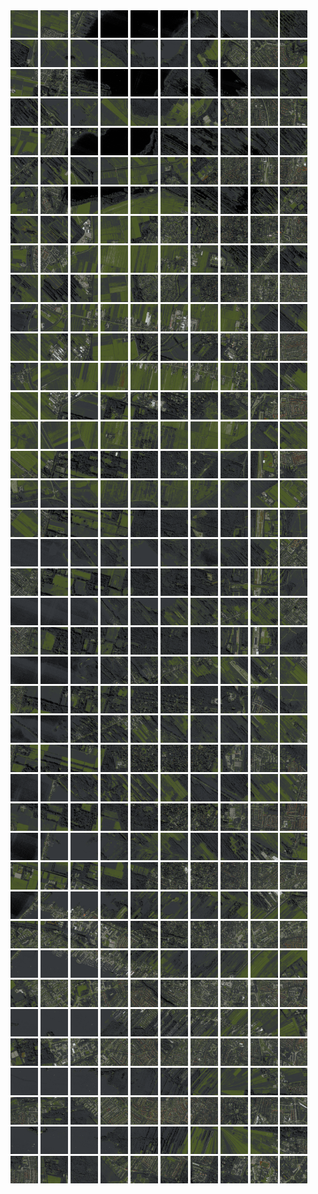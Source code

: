 <html>
<div>
<img src="https://github.com/HakkaTjakka/NL_TILE_MAP/blob/main/18/620/-1050/r.6200.-10500.png" height="44" width="44">
<img src="https://github.com/HakkaTjakka/NL_TILE_MAP/blob/main/18/620/-1050/r.6201.-10500.png" height="44" width="44">
<img src="https://github.com/HakkaTjakka/NL_TILE_MAP/blob/main/18/620/-1050/r.6202.-10500.png" height="44" width="44">
<img src="https://github.com/HakkaTjakka/NL_TILE_MAP/blob/main/18/620/-1050/r.6203.-10500.png" height="44" width="44">
<img src="https://github.com/HakkaTjakka/NL_TILE_MAP/blob/main/18/620/-1050/r.6204.-10500.png" height="44" width="44">
<img src="https://github.com/HakkaTjakka/NL_TILE_MAP/blob/main/18/620/-1050/r.6205.-10500.png" height="44" width="44">
<img src="https://github.com/HakkaTjakka/NL_TILE_MAP/blob/main/18/620/-1050/r.6206.-10500.png" height="44" width="44">
<img src="https://github.com/HakkaTjakka/NL_TILE_MAP/blob/main/18/620/-1050/r.6207.-10500.png" height="44" width="44">
<img src="https://github.com/HakkaTjakka/NL_TILE_MAP/blob/main/18/620/-1050/r.6208.-10500.png" height="44" width="44">
<img src="https://github.com/HakkaTjakka/NL_TILE_MAP/blob/main/18/620/-1050/r.6209.-10500.png" height="44" width="44">
<img src="https://github.com/HakkaTjakka/NL_TILE_MAP/blob/main/18/621/-1050/r.6210.-10500.png" height="44" width="44">
<img src="https://github.com/HakkaTjakka/NL_TILE_MAP/blob/main/18/621/-1050/r.6211.-10500.png" height="44" width="44">
<img src="https://github.com/HakkaTjakka/NL_TILE_MAP/blob/main/18/621/-1050/r.6212.-10500.png" height="44" width="44">
<img src="https://github.com/HakkaTjakka/NL_TILE_MAP/blob/main/18/621/-1050/r.6213.-10500.png" height="44" width="44">
<img src="https://github.com/HakkaTjakka/NL_TILE_MAP/blob/main/18/621/-1050/r.6214.-10500.png" height="44" width="44">
<img src="https://github.com/HakkaTjakka/NL_TILE_MAP/blob/main/18/621/-1050/r.6215.-10500.png" height="44" width="44">
<img src="https://github.com/HakkaTjakka/NL_TILE_MAP/blob/main/18/621/-1050/r.6216.-10500.png" height="44" width="44">
<img src="https://github.com/HakkaTjakka/NL_TILE_MAP/blob/main/18/621/-1050/r.6217.-10500.png" height="44" width="44">
<img src="https://github.com/HakkaTjakka/NL_TILE_MAP/blob/main/18/621/-1050/r.6218.-10500.png" height="44" width="44">
<img src="https://github.com/HakkaTjakka/NL_TILE_MAP/blob/main/18/621/-1050/r.6219.-10500.png" height="44" width="44">
<br>
<img src="https://github.com/HakkaTjakka/NL_TILE_MAP/blob/main/18/620/-1050/r.6200.-10499.png" height="44" width="44">
<img src="https://github.com/HakkaTjakka/NL_TILE_MAP/blob/main/18/620/-1050/r.6201.-10499.png" height="44" width="44">
<img src="https://github.com/HakkaTjakka/NL_TILE_MAP/blob/main/18/620/-1050/r.6202.-10499.png" height="44" width="44">
<img src="https://github.com/HakkaTjakka/NL_TILE_MAP/blob/main/18/620/-1050/r.6203.-10499.png" height="44" width="44">
<img src="https://github.com/HakkaTjakka/NL_TILE_MAP/blob/main/18/620/-1050/r.6204.-10499.png" height="44" width="44">
<img src="https://github.com/HakkaTjakka/NL_TILE_MAP/blob/main/18/620/-1050/r.6205.-10499.png" height="44" width="44">
<img src="https://github.com/HakkaTjakka/NL_TILE_MAP/blob/main/18/620/-1050/r.6206.-10499.png" height="44" width="44">
<img src="https://github.com/HakkaTjakka/NL_TILE_MAP/blob/main/18/620/-1050/r.6207.-10499.png" height="44" width="44">
<img src="https://github.com/HakkaTjakka/NL_TILE_MAP/blob/main/18/620/-1050/r.6208.-10499.png" height="44" width="44">
<img src="https://github.com/HakkaTjakka/NL_TILE_MAP/blob/main/18/620/-1050/r.6209.-10499.png" height="44" width="44">
<img src="https://github.com/HakkaTjakka/NL_TILE_MAP/blob/main/18/621/-1050/r.6210.-10499.png" height="44" width="44">
<img src="https://github.com/HakkaTjakka/NL_TILE_MAP/blob/main/18/621/-1050/r.6211.-10499.png" height="44" width="44">
<img src="https://github.com/HakkaTjakka/NL_TILE_MAP/blob/main/18/621/-1050/r.6212.-10499.png" height="44" width="44">
<img src="https://github.com/HakkaTjakka/NL_TILE_MAP/blob/main/18/621/-1050/r.6213.-10499.png" height="44" width="44">
<img src="https://github.com/HakkaTjakka/NL_TILE_MAP/blob/main/18/621/-1050/r.6214.-10499.png" height="44" width="44">
<img src="https://github.com/HakkaTjakka/NL_TILE_MAP/blob/main/18/621/-1050/r.6215.-10499.png" height="44" width="44">
<img src="https://github.com/HakkaTjakka/NL_TILE_MAP/blob/main/18/621/-1050/r.6216.-10499.png" height="44" width="44">
<img src="https://github.com/HakkaTjakka/NL_TILE_MAP/blob/main/18/621/-1050/r.6217.-10499.png" height="44" width="44">
<img src="https://github.com/HakkaTjakka/NL_TILE_MAP/blob/main/18/621/-1050/r.6218.-10499.png" height="44" width="44">
<img src="https://github.com/HakkaTjakka/NL_TILE_MAP/blob/main/18/621/-1050/r.6219.-10499.png" height="44" width="44">
<br>
<img src="https://github.com/HakkaTjakka/NL_TILE_MAP/blob/main/18/620/-1050/r.6200.-10498.png" height="44" width="44">
<img src="https://github.com/HakkaTjakka/NL_TILE_MAP/blob/main/18/620/-1050/r.6201.-10498.png" height="44" width="44">
<img src="https://github.com/HakkaTjakka/NL_TILE_MAP/blob/main/18/620/-1050/r.6202.-10498.png" height="44" width="44">
<img src="https://github.com/HakkaTjakka/NL_TILE_MAP/blob/main/18/620/-1050/r.6203.-10498.png" height="44" width="44">
<img src="https://github.com/HakkaTjakka/NL_TILE_MAP/blob/main/18/620/-1050/r.6204.-10498.png" height="44" width="44">
<img src="https://github.com/HakkaTjakka/NL_TILE_MAP/blob/main/18/620/-1050/r.6205.-10498.png" height="44" width="44">
<img src="https://github.com/HakkaTjakka/NL_TILE_MAP/blob/main/18/620/-1050/r.6206.-10498.png" height="44" width="44">
<img src="https://github.com/HakkaTjakka/NL_TILE_MAP/blob/main/18/620/-1050/r.6207.-10498.png" height="44" width="44">
<img src="https://github.com/HakkaTjakka/NL_TILE_MAP/blob/main/18/620/-1050/r.6208.-10498.png" height="44" width="44">
<img src="https://github.com/HakkaTjakka/NL_TILE_MAP/blob/main/18/620/-1050/r.6209.-10498.png" height="44" width="44">
<img src="https://github.com/HakkaTjakka/NL_TILE_MAP/blob/main/18/621/-1050/r.6210.-10498.png" height="44" width="44">
<img src="https://github.com/HakkaTjakka/NL_TILE_MAP/blob/main/18/621/-1050/r.6211.-10498.png" height="44" width="44">
<img src="https://github.com/HakkaTjakka/NL_TILE_MAP/blob/main/18/621/-1050/r.6212.-10498.png" height="44" width="44">
<img src="https://github.com/HakkaTjakka/NL_TILE_MAP/blob/main/18/621/-1050/r.6213.-10498.png" height="44" width="44">
<img src="https://github.com/HakkaTjakka/NL_TILE_MAP/blob/main/18/621/-1050/r.6214.-10498.png" height="44" width="44">
<img src="https://github.com/HakkaTjakka/NL_TILE_MAP/blob/main/18/621/-1050/r.6215.-10498.png" height="44" width="44">
<img src="https://github.com/HakkaTjakka/NL_TILE_MAP/blob/main/18/621/-1050/r.6216.-10498.png" height="44" width="44">
<img src="https://github.com/HakkaTjakka/NL_TILE_MAP/blob/main/18/621/-1050/r.6217.-10498.png" height="44" width="44">
<img src="https://github.com/HakkaTjakka/NL_TILE_MAP/blob/main/18/621/-1050/r.6218.-10498.png" height="44" width="44">
<img src="https://github.com/HakkaTjakka/NL_TILE_MAP/blob/main/18/621/-1050/r.6219.-10498.png" height="44" width="44">
<br>
<img src="https://github.com/HakkaTjakka/NL_TILE_MAP/blob/main/18/620/-1050/r.6200.-10497.png" height="44" width="44">
<img src="https://github.com/HakkaTjakka/NL_TILE_MAP/blob/main/18/620/-1050/r.6201.-10497.png" height="44" width="44">
<img src="https://github.com/HakkaTjakka/NL_TILE_MAP/blob/main/18/620/-1050/r.6202.-10497.png" height="44" width="44">
<img src="https://github.com/HakkaTjakka/NL_TILE_MAP/blob/main/18/620/-1050/r.6203.-10497.png" height="44" width="44">
<img src="https://github.com/HakkaTjakka/NL_TILE_MAP/blob/main/18/620/-1050/r.6204.-10497.png" height="44" width="44">
<img src="https://github.com/HakkaTjakka/NL_TILE_MAP/blob/main/18/620/-1050/r.6205.-10497.png" height="44" width="44">
<img src="https://github.com/HakkaTjakka/NL_TILE_MAP/blob/main/18/620/-1050/r.6206.-10497.png" height="44" width="44">
<img src="https://github.com/HakkaTjakka/NL_TILE_MAP/blob/main/18/620/-1050/r.6207.-10497.png" height="44" width="44">
<img src="https://github.com/HakkaTjakka/NL_TILE_MAP/blob/main/18/620/-1050/r.6208.-10497.png" height="44" width="44">
<img src="https://github.com/HakkaTjakka/NL_TILE_MAP/blob/main/18/620/-1050/r.6209.-10497.png" height="44" width="44">
<img src="https://github.com/HakkaTjakka/NL_TILE_MAP/blob/main/18/621/-1050/r.6210.-10497.png" height="44" width="44">
<img src="https://github.com/HakkaTjakka/NL_TILE_MAP/blob/main/18/621/-1050/r.6211.-10497.png" height="44" width="44">
<img src="https://github.com/HakkaTjakka/NL_TILE_MAP/blob/main/18/621/-1050/r.6212.-10497.png" height="44" width="44">
<img src="https://github.com/HakkaTjakka/NL_TILE_MAP/blob/main/18/621/-1050/r.6213.-10497.png" height="44" width="44">
<img src="https://github.com/HakkaTjakka/NL_TILE_MAP/blob/main/18/621/-1050/r.6214.-10497.png" height="44" width="44">
<img src="https://github.com/HakkaTjakka/NL_TILE_MAP/blob/main/18/621/-1050/r.6215.-10497.png" height="44" width="44">
<img src="https://github.com/HakkaTjakka/NL_TILE_MAP/blob/main/18/621/-1050/r.6216.-10497.png" height="44" width="44">
<img src="https://github.com/HakkaTjakka/NL_TILE_MAP/blob/main/18/621/-1050/r.6217.-10497.png" height="44" width="44">
<img src="https://github.com/HakkaTjakka/NL_TILE_MAP/blob/main/18/621/-1050/r.6218.-10497.png" height="44" width="44">
<img src="https://github.com/HakkaTjakka/NL_TILE_MAP/blob/main/18/621/-1050/r.6219.-10497.png" height="44" width="44">
<br>
<img src="https://github.com/HakkaTjakka/NL_TILE_MAP/blob/main/18/620/-1050/r.6200.-10496.png" height="44" width="44">
<img src="https://github.com/HakkaTjakka/NL_TILE_MAP/blob/main/18/620/-1050/r.6201.-10496.png" height="44" width="44">
<img src="https://github.com/HakkaTjakka/NL_TILE_MAP/blob/main/18/620/-1050/r.6202.-10496.png" height="44" width="44">
<img src="https://github.com/HakkaTjakka/NL_TILE_MAP/blob/main/18/620/-1050/r.6203.-10496.png" height="44" width="44">
<img src="https://github.com/HakkaTjakka/NL_TILE_MAP/blob/main/18/620/-1050/r.6204.-10496.png" height="44" width="44">
<img src="https://github.com/HakkaTjakka/NL_TILE_MAP/blob/main/18/620/-1050/r.6205.-10496.png" height="44" width="44">
<img src="https://github.com/HakkaTjakka/NL_TILE_MAP/blob/main/18/620/-1050/r.6206.-10496.png" height="44" width="44">
<img src="https://github.com/HakkaTjakka/NL_TILE_MAP/blob/main/18/620/-1050/r.6207.-10496.png" height="44" width="44">
<img src="https://github.com/HakkaTjakka/NL_TILE_MAP/blob/main/18/620/-1050/r.6208.-10496.png" height="44" width="44">
<img src="https://github.com/HakkaTjakka/NL_TILE_MAP/blob/main/18/620/-1050/r.6209.-10496.png" height="44" width="44">
<img src="https://github.com/HakkaTjakka/NL_TILE_MAP/blob/main/18/621/-1050/r.6210.-10496.png" height="44" width="44">
<img src="https://github.com/HakkaTjakka/NL_TILE_MAP/blob/main/18/621/-1050/r.6211.-10496.png" height="44" width="44">
<img src="https://github.com/HakkaTjakka/NL_TILE_MAP/blob/main/18/621/-1050/r.6212.-10496.png" height="44" width="44">
<img src="https://github.com/HakkaTjakka/NL_TILE_MAP/blob/main/18/621/-1050/r.6213.-10496.png" height="44" width="44">
<img src="https://github.com/HakkaTjakka/NL_TILE_MAP/blob/main/18/621/-1050/r.6214.-10496.png" height="44" width="44">
<img src="https://github.com/HakkaTjakka/NL_TILE_MAP/blob/main/18/621/-1050/r.6215.-10496.png" height="44" width="44">
<img src="https://github.com/HakkaTjakka/NL_TILE_MAP/blob/main/18/621/-1050/r.6216.-10496.png" height="44" width="44">
<img src="https://github.com/HakkaTjakka/NL_TILE_MAP/blob/main/18/621/-1050/r.6217.-10496.png" height="44" width="44">
<img src="https://github.com/HakkaTjakka/NL_TILE_MAP/blob/main/18/621/-1050/r.6218.-10496.png" height="44" width="44">
<img src="https://github.com/HakkaTjakka/NL_TILE_MAP/blob/main/18/621/-1050/r.6219.-10496.png" height="44" width="44">
<br>
<img src="https://github.com/HakkaTjakka/NL_TILE_MAP/blob/main/18/620/-1050/r.6200.-10495.png" height="44" width="44">
<img src="https://github.com/HakkaTjakka/NL_TILE_MAP/blob/main/18/620/-1050/r.6201.-10495.png" height="44" width="44">
<img src="https://github.com/HakkaTjakka/NL_TILE_MAP/blob/main/18/620/-1050/r.6202.-10495.png" height="44" width="44">
<img src="https://github.com/HakkaTjakka/NL_TILE_MAP/blob/main/18/620/-1050/r.6203.-10495.png" height="44" width="44">
<img src="https://github.com/HakkaTjakka/NL_TILE_MAP/blob/main/18/620/-1050/r.6204.-10495.png" height="44" width="44">
<img src="https://github.com/HakkaTjakka/NL_TILE_MAP/blob/main/18/620/-1050/r.6205.-10495.png" height="44" width="44">
<img src="https://github.com/HakkaTjakka/NL_TILE_MAP/blob/main/18/620/-1050/r.6206.-10495.png" height="44" width="44">
<img src="https://github.com/HakkaTjakka/NL_TILE_MAP/blob/main/18/620/-1050/r.6207.-10495.png" height="44" width="44">
<img src="https://github.com/HakkaTjakka/NL_TILE_MAP/blob/main/18/620/-1050/r.6208.-10495.png" height="44" width="44">
<img src="https://github.com/HakkaTjakka/NL_TILE_MAP/blob/main/18/620/-1050/r.6209.-10495.png" height="44" width="44">
<img src="https://github.com/HakkaTjakka/NL_TILE_MAP/blob/main/18/621/-1050/r.6210.-10495.png" height="44" width="44">
<img src="https://github.com/HakkaTjakka/NL_TILE_MAP/blob/main/18/621/-1050/r.6211.-10495.png" height="44" width="44">
<img src="https://github.com/HakkaTjakka/NL_TILE_MAP/blob/main/18/621/-1050/r.6212.-10495.png" height="44" width="44">
<img src="https://github.com/HakkaTjakka/NL_TILE_MAP/blob/main/18/621/-1050/r.6213.-10495.png" height="44" width="44">
<img src="https://github.com/HakkaTjakka/NL_TILE_MAP/blob/main/18/621/-1050/r.6214.-10495.png" height="44" width="44">
<img src="https://github.com/HakkaTjakka/NL_TILE_MAP/blob/main/18/621/-1050/r.6215.-10495.png" height="44" width="44">
<img src="https://github.com/HakkaTjakka/NL_TILE_MAP/blob/main/18/621/-1050/r.6216.-10495.png" height="44" width="44">
<img src="https://github.com/HakkaTjakka/NL_TILE_MAP/blob/main/18/621/-1050/r.6217.-10495.png" height="44" width="44">
<img src="https://github.com/HakkaTjakka/NL_TILE_MAP/blob/main/18/621/-1050/r.6218.-10495.png" height="44" width="44">
<img src="https://github.com/HakkaTjakka/NL_TILE_MAP/blob/main/18/621/-1050/r.6219.-10495.png" height="44" width="44">
<br>
<img src="https://github.com/HakkaTjakka/NL_TILE_MAP/blob/main/18/620/-1050/r.6200.-10494.png" height="44" width="44">
<img src="https://github.com/HakkaTjakka/NL_TILE_MAP/blob/main/18/620/-1050/r.6201.-10494.png" height="44" width="44">
<img src="https://github.com/HakkaTjakka/NL_TILE_MAP/blob/main/18/620/-1050/r.6202.-10494.png" height="44" width="44">
<img src="https://github.com/HakkaTjakka/NL_TILE_MAP/blob/main/18/620/-1050/r.6203.-10494.png" height="44" width="44">
<img src="https://github.com/HakkaTjakka/NL_TILE_MAP/blob/main/18/620/-1050/r.6204.-10494.png" height="44" width="44">
<img src="https://github.com/HakkaTjakka/NL_TILE_MAP/blob/main/18/620/-1050/r.6205.-10494.png" height="44" width="44">
<img src="https://github.com/HakkaTjakka/NL_TILE_MAP/blob/main/18/620/-1050/r.6206.-10494.png" height="44" width="44">
<img src="https://github.com/HakkaTjakka/NL_TILE_MAP/blob/main/18/620/-1050/r.6207.-10494.png" height="44" width="44">
<img src="https://github.com/HakkaTjakka/NL_TILE_MAP/blob/main/18/620/-1050/r.6208.-10494.png" height="44" width="44">
<img src="https://github.com/HakkaTjakka/NL_TILE_MAP/blob/main/18/620/-1050/r.6209.-10494.png" height="44" width="44">
<img src="https://github.com/HakkaTjakka/NL_TILE_MAP/blob/main/18/621/-1050/r.6210.-10494.png" height="44" width="44">
<img src="https://github.com/HakkaTjakka/NL_TILE_MAP/blob/main/18/621/-1050/r.6211.-10494.png" height="44" width="44">
<img src="https://github.com/HakkaTjakka/NL_TILE_MAP/blob/main/18/621/-1050/r.6212.-10494.png" height="44" width="44">
<img src="https://github.com/HakkaTjakka/NL_TILE_MAP/blob/main/18/621/-1050/r.6213.-10494.png" height="44" width="44">
<img src="https://github.com/HakkaTjakka/NL_TILE_MAP/blob/main/18/621/-1050/r.6214.-10494.png" height="44" width="44">
<img src="https://github.com/HakkaTjakka/NL_TILE_MAP/blob/main/18/621/-1050/r.6215.-10494.png" height="44" width="44">
<img src="https://github.com/HakkaTjakka/NL_TILE_MAP/blob/main/18/621/-1050/r.6216.-10494.png" height="44" width="44">
<img src="https://github.com/HakkaTjakka/NL_TILE_MAP/blob/main/18/621/-1050/r.6217.-10494.png" height="44" width="44">
<img src="https://github.com/HakkaTjakka/NL_TILE_MAP/blob/main/18/621/-1050/r.6218.-10494.png" height="44" width="44">
<img src="https://github.com/HakkaTjakka/NL_TILE_MAP/blob/main/18/621/-1050/r.6219.-10494.png" height="44" width="44">
<br>
<img src="https://github.com/HakkaTjakka/NL_TILE_MAP/blob/main/18/620/-1050/r.6200.-10493.png" height="44" width="44">
<img src="https://github.com/HakkaTjakka/NL_TILE_MAP/blob/main/18/620/-1050/r.6201.-10493.png" height="44" width="44">
<img src="https://github.com/HakkaTjakka/NL_TILE_MAP/blob/main/18/620/-1050/r.6202.-10493.png" height="44" width="44">
<img src="https://github.com/HakkaTjakka/NL_TILE_MAP/blob/main/18/620/-1050/r.6203.-10493.png" height="44" width="44">
<img src="https://github.com/HakkaTjakka/NL_TILE_MAP/blob/main/18/620/-1050/r.6204.-10493.png" height="44" width="44">
<img src="https://github.com/HakkaTjakka/NL_TILE_MAP/blob/main/18/620/-1050/r.6205.-10493.png" height="44" width="44">
<img src="https://github.com/HakkaTjakka/NL_TILE_MAP/blob/main/18/620/-1050/r.6206.-10493.png" height="44" width="44">
<img src="https://github.com/HakkaTjakka/NL_TILE_MAP/blob/main/18/620/-1050/r.6207.-10493.png" height="44" width="44">
<img src="https://github.com/HakkaTjakka/NL_TILE_MAP/blob/main/18/620/-1050/r.6208.-10493.png" height="44" width="44">
<img src="https://github.com/HakkaTjakka/NL_TILE_MAP/blob/main/18/620/-1050/r.6209.-10493.png" height="44" width="44">
<img src="https://github.com/HakkaTjakka/NL_TILE_MAP/blob/main/18/621/-1050/r.6210.-10493.png" height="44" width="44">
<img src="https://github.com/HakkaTjakka/NL_TILE_MAP/blob/main/18/621/-1050/r.6211.-10493.png" height="44" width="44">
<img src="https://github.com/HakkaTjakka/NL_TILE_MAP/blob/main/18/621/-1050/r.6212.-10493.png" height="44" width="44">
<img src="https://github.com/HakkaTjakka/NL_TILE_MAP/blob/main/18/621/-1050/r.6213.-10493.png" height="44" width="44">
<img src="https://github.com/HakkaTjakka/NL_TILE_MAP/blob/main/18/621/-1050/r.6214.-10493.png" height="44" width="44">
<img src="https://github.com/HakkaTjakka/NL_TILE_MAP/blob/main/18/621/-1050/r.6215.-10493.png" height="44" width="44">
<img src="https://github.com/HakkaTjakka/NL_TILE_MAP/blob/main/18/621/-1050/r.6216.-10493.png" height="44" width="44">
<img src="https://github.com/HakkaTjakka/NL_TILE_MAP/blob/main/18/621/-1050/r.6217.-10493.png" height="44" width="44">
<img src="https://github.com/HakkaTjakka/NL_TILE_MAP/blob/main/18/621/-1050/r.6218.-10493.png" height="44" width="44">
<img src="https://github.com/HakkaTjakka/NL_TILE_MAP/blob/main/18/621/-1050/r.6219.-10493.png" height="44" width="44">
<br>
<img src="https://github.com/HakkaTjakka/NL_TILE_MAP/blob/main/18/620/-1050/r.6200.-10492.png" height="44" width="44">
<img src="https://github.com/HakkaTjakka/NL_TILE_MAP/blob/main/18/620/-1050/r.6201.-10492.png" height="44" width="44">
<img src="https://github.com/HakkaTjakka/NL_TILE_MAP/blob/main/18/620/-1050/r.6202.-10492.png" height="44" width="44">
<img src="https://github.com/HakkaTjakka/NL_TILE_MAP/blob/main/18/620/-1050/r.6203.-10492.png" height="44" width="44">
<img src="https://github.com/HakkaTjakka/NL_TILE_MAP/blob/main/18/620/-1050/r.6204.-10492.png" height="44" width="44">
<img src="https://github.com/HakkaTjakka/NL_TILE_MAP/blob/main/18/620/-1050/r.6205.-10492.png" height="44" width="44">
<img src="https://github.com/HakkaTjakka/NL_TILE_MAP/blob/main/18/620/-1050/r.6206.-10492.png" height="44" width="44">
<img src="https://github.com/HakkaTjakka/NL_TILE_MAP/blob/main/18/620/-1050/r.6207.-10492.png" height="44" width="44">
<img src="https://github.com/HakkaTjakka/NL_TILE_MAP/blob/main/18/620/-1050/r.6208.-10492.png" height="44" width="44">
<img src="https://github.com/HakkaTjakka/NL_TILE_MAP/blob/main/18/620/-1050/r.6209.-10492.png" height="44" width="44">
<img src="https://github.com/HakkaTjakka/NL_TILE_MAP/blob/main/18/621/-1050/r.6210.-10492.png" height="44" width="44">
<img src="https://github.com/HakkaTjakka/NL_TILE_MAP/blob/main/18/621/-1050/r.6211.-10492.png" height="44" width="44">
<img src="https://github.com/HakkaTjakka/NL_TILE_MAP/blob/main/18/621/-1050/r.6212.-10492.png" height="44" width="44">
<img src="https://github.com/HakkaTjakka/NL_TILE_MAP/blob/main/18/621/-1050/r.6213.-10492.png" height="44" width="44">
<img src="https://github.com/HakkaTjakka/NL_TILE_MAP/blob/main/18/621/-1050/r.6214.-10492.png" height="44" width="44">
<img src="https://github.com/HakkaTjakka/NL_TILE_MAP/blob/main/18/621/-1050/r.6215.-10492.png" height="44" width="44">
<img src="https://github.com/HakkaTjakka/NL_TILE_MAP/blob/main/18/621/-1050/r.6216.-10492.png" height="44" width="44">
<img src="https://github.com/HakkaTjakka/NL_TILE_MAP/blob/main/18/621/-1050/r.6217.-10492.png" height="44" width="44">
<img src="https://github.com/HakkaTjakka/NL_TILE_MAP/blob/main/18/621/-1050/r.6218.-10492.png" height="44" width="44">
<img src="https://github.com/HakkaTjakka/NL_TILE_MAP/blob/main/18/621/-1050/r.6219.-10492.png" height="44" width="44">
<br>
<img src="https://github.com/HakkaTjakka/NL_TILE_MAP/blob/main/18/620/-1050/r.6200.-10491.png" height="44" width="44">
<img src="https://github.com/HakkaTjakka/NL_TILE_MAP/blob/main/18/620/-1050/r.6201.-10491.png" height="44" width="44">
<img src="https://github.com/HakkaTjakka/NL_TILE_MAP/blob/main/18/620/-1050/r.6202.-10491.png" height="44" width="44">
<img src="https://github.com/HakkaTjakka/NL_TILE_MAP/blob/main/18/620/-1050/r.6203.-10491.png" height="44" width="44">
<img src="https://github.com/HakkaTjakka/NL_TILE_MAP/blob/main/18/620/-1050/r.6204.-10491.png" height="44" width="44">
<img src="https://github.com/HakkaTjakka/NL_TILE_MAP/blob/main/18/620/-1050/r.6205.-10491.png" height="44" width="44">
<img src="https://github.com/HakkaTjakka/NL_TILE_MAP/blob/main/18/620/-1050/r.6206.-10491.png" height="44" width="44">
<img src="https://github.com/HakkaTjakka/NL_TILE_MAP/blob/main/18/620/-1050/r.6207.-10491.png" height="44" width="44">
<img src="https://github.com/HakkaTjakka/NL_TILE_MAP/blob/main/18/620/-1050/r.6208.-10491.png" height="44" width="44">
<img src="https://github.com/HakkaTjakka/NL_TILE_MAP/blob/main/18/620/-1050/r.6209.-10491.png" height="44" width="44">
<img src="https://github.com/HakkaTjakka/NL_TILE_MAP/blob/main/18/621/-1050/r.6210.-10491.png" height="44" width="44">
<img src="https://github.com/HakkaTjakka/NL_TILE_MAP/blob/main/18/621/-1050/r.6211.-10491.png" height="44" width="44">
<img src="https://github.com/HakkaTjakka/NL_TILE_MAP/blob/main/18/621/-1050/r.6212.-10491.png" height="44" width="44">
<img src="https://github.com/HakkaTjakka/NL_TILE_MAP/blob/main/18/621/-1050/r.6213.-10491.png" height="44" width="44">
<img src="https://github.com/HakkaTjakka/NL_TILE_MAP/blob/main/18/621/-1050/r.6214.-10491.png" height="44" width="44">
<img src="https://github.com/HakkaTjakka/NL_TILE_MAP/blob/main/18/621/-1050/r.6215.-10491.png" height="44" width="44">
<img src="https://github.com/HakkaTjakka/NL_TILE_MAP/blob/main/18/621/-1050/r.6216.-10491.png" height="44" width="44">
<img src="https://github.com/HakkaTjakka/NL_TILE_MAP/blob/main/18/621/-1050/r.6217.-10491.png" height="44" width="44">
<img src="https://github.com/HakkaTjakka/NL_TILE_MAP/blob/main/18/621/-1050/r.6218.-10491.png" height="44" width="44">
<img src="https://github.com/HakkaTjakka/NL_TILE_MAP/blob/main/18/621/-1050/r.6219.-10491.png" height="44" width="44">
<br>
<img src="https://github.com/HakkaTjakka/NL_TILE_MAP/blob/main/18/620/-1049/r.6200.-10490.png" height="44" width="44">
<img src="https://github.com/HakkaTjakka/NL_TILE_MAP/blob/main/18/620/-1049/r.6201.-10490.png" height="44" width="44">
<img src="https://github.com/HakkaTjakka/NL_TILE_MAP/blob/main/18/620/-1049/r.6202.-10490.png" height="44" width="44">
<img src="https://github.com/HakkaTjakka/NL_TILE_MAP/blob/main/18/620/-1049/r.6203.-10490.png" height="44" width="44">
<img src="https://github.com/HakkaTjakka/NL_TILE_MAP/blob/main/18/620/-1049/r.6204.-10490.png" height="44" width="44">
<img src="https://github.com/HakkaTjakka/NL_TILE_MAP/blob/main/18/620/-1049/r.6205.-10490.png" height="44" width="44">
<img src="https://github.com/HakkaTjakka/NL_TILE_MAP/blob/main/18/620/-1049/r.6206.-10490.png" height="44" width="44">
<img src="https://github.com/HakkaTjakka/NL_TILE_MAP/blob/main/18/620/-1049/r.6207.-10490.png" height="44" width="44">
<img src="https://github.com/HakkaTjakka/NL_TILE_MAP/blob/main/18/620/-1049/r.6208.-10490.png" height="44" width="44">
<img src="https://github.com/HakkaTjakka/NL_TILE_MAP/blob/main/18/620/-1049/r.6209.-10490.png" height="44" width="44">
<img src="https://github.com/HakkaTjakka/NL_TILE_MAP/blob/main/18/621/-1049/r.6210.-10490.png" height="44" width="44">
<img src="https://github.com/HakkaTjakka/NL_TILE_MAP/blob/main/18/621/-1049/r.6211.-10490.png" height="44" width="44">
<img src="https://github.com/HakkaTjakka/NL_TILE_MAP/blob/main/18/621/-1049/r.6212.-10490.png" height="44" width="44">
<img src="https://github.com/HakkaTjakka/NL_TILE_MAP/blob/main/18/621/-1049/r.6213.-10490.png" height="44" width="44">
<img src="https://github.com/HakkaTjakka/NL_TILE_MAP/blob/main/18/621/-1049/r.6214.-10490.png" height="44" width="44">
<img src="https://github.com/HakkaTjakka/NL_TILE_MAP/blob/main/18/621/-1049/r.6215.-10490.png" height="44" width="44">
<img src="https://github.com/HakkaTjakka/NL_TILE_MAP/blob/main/18/621/-1049/r.6216.-10490.png" height="44" width="44">
<img src="https://github.com/HakkaTjakka/NL_TILE_MAP/blob/main/18/621/-1049/r.6217.-10490.png" height="44" width="44">
<img src="https://github.com/HakkaTjakka/NL_TILE_MAP/blob/main/18/621/-1049/r.6218.-10490.png" height="44" width="44">
<img src="https://github.com/HakkaTjakka/NL_TILE_MAP/blob/main/18/621/-1049/r.6219.-10490.png" height="44" width="44">
<br>
<img src="https://github.com/HakkaTjakka/NL_TILE_MAP/blob/main/18/620/-1049/r.6200.-10489.png" height="44" width="44">
<img src="https://github.com/HakkaTjakka/NL_TILE_MAP/blob/main/18/620/-1049/r.6201.-10489.png" height="44" width="44">
<img src="https://github.com/HakkaTjakka/NL_TILE_MAP/blob/main/18/620/-1049/r.6202.-10489.png" height="44" width="44">
<img src="https://github.com/HakkaTjakka/NL_TILE_MAP/blob/main/18/620/-1049/r.6203.-10489.png" height="44" width="44">
<img src="https://github.com/HakkaTjakka/NL_TILE_MAP/blob/main/18/620/-1049/r.6204.-10489.png" height="44" width="44">
<img src="https://github.com/HakkaTjakka/NL_TILE_MAP/blob/main/18/620/-1049/r.6205.-10489.png" height="44" width="44">
<img src="https://github.com/HakkaTjakka/NL_TILE_MAP/blob/main/18/620/-1049/r.6206.-10489.png" height="44" width="44">
<img src="https://github.com/HakkaTjakka/NL_TILE_MAP/blob/main/18/620/-1049/r.6207.-10489.png" height="44" width="44">
<img src="https://github.com/HakkaTjakka/NL_TILE_MAP/blob/main/18/620/-1049/r.6208.-10489.png" height="44" width="44">
<img src="https://github.com/HakkaTjakka/NL_TILE_MAP/blob/main/18/620/-1049/r.6209.-10489.png" height="44" width="44">
<img src="https://github.com/HakkaTjakka/NL_TILE_MAP/blob/main/18/621/-1049/r.6210.-10489.png" height="44" width="44">
<img src="https://github.com/HakkaTjakka/NL_TILE_MAP/blob/main/18/621/-1049/r.6211.-10489.png" height="44" width="44">
<img src="https://github.com/HakkaTjakka/NL_TILE_MAP/blob/main/18/621/-1049/r.6212.-10489.png" height="44" width="44">
<img src="https://github.com/HakkaTjakka/NL_TILE_MAP/blob/main/18/621/-1049/r.6213.-10489.png" height="44" width="44">
<img src="https://github.com/HakkaTjakka/NL_TILE_MAP/blob/main/18/621/-1049/r.6214.-10489.png" height="44" width="44">
<img src="https://github.com/HakkaTjakka/NL_TILE_MAP/blob/main/18/621/-1049/r.6215.-10489.png" height="44" width="44">
<img src="https://github.com/HakkaTjakka/NL_TILE_MAP/blob/main/18/621/-1049/r.6216.-10489.png" height="44" width="44">
<img src="https://github.com/HakkaTjakka/NL_TILE_MAP/blob/main/18/621/-1049/r.6217.-10489.png" height="44" width="44">
<img src="https://github.com/HakkaTjakka/NL_TILE_MAP/blob/main/18/621/-1049/r.6218.-10489.png" height="44" width="44">
<img src="https://github.com/HakkaTjakka/NL_TILE_MAP/blob/main/18/621/-1049/r.6219.-10489.png" height="44" width="44">
<br>
<img src="https://github.com/HakkaTjakka/NL_TILE_MAP/blob/main/18/620/-1049/r.6200.-10488.png" height="44" width="44">
<img src="https://github.com/HakkaTjakka/NL_TILE_MAP/blob/main/18/620/-1049/r.6201.-10488.png" height="44" width="44">
<img src="https://github.com/HakkaTjakka/NL_TILE_MAP/blob/main/18/620/-1049/r.6202.-10488.png" height="44" width="44">
<img src="https://github.com/HakkaTjakka/NL_TILE_MAP/blob/main/18/620/-1049/r.6203.-10488.png" height="44" width="44">
<img src="https://github.com/HakkaTjakka/NL_TILE_MAP/blob/main/18/620/-1049/r.6204.-10488.png" height="44" width="44">
<img src="https://github.com/HakkaTjakka/NL_TILE_MAP/blob/main/18/620/-1049/r.6205.-10488.png" height="44" width="44">
<img src="https://github.com/HakkaTjakka/NL_TILE_MAP/blob/main/18/620/-1049/r.6206.-10488.png" height="44" width="44">
<img src="https://github.com/HakkaTjakka/NL_TILE_MAP/blob/main/18/620/-1049/r.6207.-10488.png" height="44" width="44">
<img src="https://github.com/HakkaTjakka/NL_TILE_MAP/blob/main/18/620/-1049/r.6208.-10488.png" height="44" width="44">
<img src="https://github.com/HakkaTjakka/NL_TILE_MAP/blob/main/18/620/-1049/r.6209.-10488.png" height="44" width="44">
<img src="https://github.com/HakkaTjakka/NL_TILE_MAP/blob/main/18/621/-1049/r.6210.-10488.png" height="44" width="44">
<img src="https://github.com/HakkaTjakka/NL_TILE_MAP/blob/main/18/621/-1049/r.6211.-10488.png" height="44" width="44">
<img src="https://github.com/HakkaTjakka/NL_TILE_MAP/blob/main/18/621/-1049/r.6212.-10488.png" height="44" width="44">
<img src="https://github.com/HakkaTjakka/NL_TILE_MAP/blob/main/18/621/-1049/r.6213.-10488.png" height="44" width="44">
<img src="https://github.com/HakkaTjakka/NL_TILE_MAP/blob/main/18/621/-1049/r.6214.-10488.png" height="44" width="44">
<img src="https://github.com/HakkaTjakka/NL_TILE_MAP/blob/main/18/621/-1049/r.6215.-10488.png" height="44" width="44">
<img src="https://github.com/HakkaTjakka/NL_TILE_MAP/blob/main/18/621/-1049/r.6216.-10488.png" height="44" width="44">
<img src="https://github.com/HakkaTjakka/NL_TILE_MAP/blob/main/18/621/-1049/r.6217.-10488.png" height="44" width="44">
<img src="https://github.com/HakkaTjakka/NL_TILE_MAP/blob/main/18/621/-1049/r.6218.-10488.png" height="44" width="44">
<img src="https://github.com/HakkaTjakka/NL_TILE_MAP/blob/main/18/621/-1049/r.6219.-10488.png" height="44" width="44">
<br>
<img src="https://github.com/HakkaTjakka/NL_TILE_MAP/blob/main/18/620/-1049/r.6200.-10487.png" height="44" width="44">
<img src="https://github.com/HakkaTjakka/NL_TILE_MAP/blob/main/18/620/-1049/r.6201.-10487.png" height="44" width="44">
<img src="https://github.com/HakkaTjakka/NL_TILE_MAP/blob/main/18/620/-1049/r.6202.-10487.png" height="44" width="44">
<img src="https://github.com/HakkaTjakka/NL_TILE_MAP/blob/main/18/620/-1049/r.6203.-10487.png" height="44" width="44">
<img src="https://github.com/HakkaTjakka/NL_TILE_MAP/blob/main/18/620/-1049/r.6204.-10487.png" height="44" width="44">
<img src="https://github.com/HakkaTjakka/NL_TILE_MAP/blob/main/18/620/-1049/r.6205.-10487.png" height="44" width="44">
<img src="https://github.com/HakkaTjakka/NL_TILE_MAP/blob/main/18/620/-1049/r.6206.-10487.png" height="44" width="44">
<img src="https://github.com/HakkaTjakka/NL_TILE_MAP/blob/main/18/620/-1049/r.6207.-10487.png" height="44" width="44">
<img src="https://github.com/HakkaTjakka/NL_TILE_MAP/blob/main/18/620/-1049/r.6208.-10487.png" height="44" width="44">
<img src="https://github.com/HakkaTjakka/NL_TILE_MAP/blob/main/18/620/-1049/r.6209.-10487.png" height="44" width="44">
<img src="https://github.com/HakkaTjakka/NL_TILE_MAP/blob/main/18/621/-1049/r.6210.-10487.png" height="44" width="44">
<img src="https://github.com/HakkaTjakka/NL_TILE_MAP/blob/main/18/621/-1049/r.6211.-10487.png" height="44" width="44">
<img src="https://github.com/HakkaTjakka/NL_TILE_MAP/blob/main/18/621/-1049/r.6212.-10487.png" height="44" width="44">
<img src="https://github.com/HakkaTjakka/NL_TILE_MAP/blob/main/18/621/-1049/r.6213.-10487.png" height="44" width="44">
<img src="https://github.com/HakkaTjakka/NL_TILE_MAP/blob/main/18/621/-1049/r.6214.-10487.png" height="44" width="44">
<img src="https://github.com/HakkaTjakka/NL_TILE_MAP/blob/main/18/621/-1049/r.6215.-10487.png" height="44" width="44">
<img src="https://github.com/HakkaTjakka/NL_TILE_MAP/blob/main/18/621/-1049/r.6216.-10487.png" height="44" width="44">
<img src="https://github.com/HakkaTjakka/NL_TILE_MAP/blob/main/18/621/-1049/r.6217.-10487.png" height="44" width="44">
<img src="https://github.com/HakkaTjakka/NL_TILE_MAP/blob/main/18/621/-1049/r.6218.-10487.png" height="44" width="44">
<img src="https://github.com/HakkaTjakka/NL_TILE_MAP/blob/main/18/621/-1049/r.6219.-10487.png" height="44" width="44">
<br>
<img src="https://github.com/HakkaTjakka/NL_TILE_MAP/blob/main/18/620/-1049/r.6200.-10486.png" height="44" width="44">
<img src="https://github.com/HakkaTjakka/NL_TILE_MAP/blob/main/18/620/-1049/r.6201.-10486.png" height="44" width="44">
<img src="https://github.com/HakkaTjakka/NL_TILE_MAP/blob/main/18/620/-1049/r.6202.-10486.png" height="44" width="44">
<img src="https://github.com/HakkaTjakka/NL_TILE_MAP/blob/main/18/620/-1049/r.6203.-10486.png" height="44" width="44">
<img src="https://github.com/HakkaTjakka/NL_TILE_MAP/blob/main/18/620/-1049/r.6204.-10486.png" height="44" width="44">
<img src="https://github.com/HakkaTjakka/NL_TILE_MAP/blob/main/18/620/-1049/r.6205.-10486.png" height="44" width="44">
<img src="https://github.com/HakkaTjakka/NL_TILE_MAP/blob/main/18/620/-1049/r.6206.-10486.png" height="44" width="44">
<img src="https://github.com/HakkaTjakka/NL_TILE_MAP/blob/main/18/620/-1049/r.6207.-10486.png" height="44" width="44">
<img src="https://github.com/HakkaTjakka/NL_TILE_MAP/blob/main/18/620/-1049/r.6208.-10486.png" height="44" width="44">
<img src="https://github.com/HakkaTjakka/NL_TILE_MAP/blob/main/18/620/-1049/r.6209.-10486.png" height="44" width="44">
<img src="https://github.com/HakkaTjakka/NL_TILE_MAP/blob/main/18/621/-1049/r.6210.-10486.png" height="44" width="44">
<img src="https://github.com/HakkaTjakka/NL_TILE_MAP/blob/main/18/621/-1049/r.6211.-10486.png" height="44" width="44">
<img src="https://github.com/HakkaTjakka/NL_TILE_MAP/blob/main/18/621/-1049/r.6212.-10486.png" height="44" width="44">
<img src="https://github.com/HakkaTjakka/NL_TILE_MAP/blob/main/18/621/-1049/r.6213.-10486.png" height="44" width="44">
<img src="https://github.com/HakkaTjakka/NL_TILE_MAP/blob/main/18/621/-1049/r.6214.-10486.png" height="44" width="44">
<img src="https://github.com/HakkaTjakka/NL_TILE_MAP/blob/main/18/621/-1049/r.6215.-10486.png" height="44" width="44">
<img src="https://github.com/HakkaTjakka/NL_TILE_MAP/blob/main/18/621/-1049/r.6216.-10486.png" height="44" width="44">
<img src="https://github.com/HakkaTjakka/NL_TILE_MAP/blob/main/18/621/-1049/r.6217.-10486.png" height="44" width="44">
<img src="https://github.com/HakkaTjakka/NL_TILE_MAP/blob/main/18/621/-1049/r.6218.-10486.png" height="44" width="44">
<img src="https://github.com/HakkaTjakka/NL_TILE_MAP/blob/main/18/621/-1049/r.6219.-10486.png" height="44" width="44">
<br>
<img src="https://github.com/HakkaTjakka/NL_TILE_MAP/blob/main/18/620/-1049/r.6200.-10485.png" height="44" width="44">
<img src="https://github.com/HakkaTjakka/NL_TILE_MAP/blob/main/18/620/-1049/r.6201.-10485.png" height="44" width="44">
<img src="https://github.com/HakkaTjakka/NL_TILE_MAP/blob/main/18/620/-1049/r.6202.-10485.png" height="44" width="44">
<img src="https://github.com/HakkaTjakka/NL_TILE_MAP/blob/main/18/620/-1049/r.6203.-10485.png" height="44" width="44">
<img src="https://github.com/HakkaTjakka/NL_TILE_MAP/blob/main/18/620/-1049/r.6204.-10485.png" height="44" width="44">
<img src="https://github.com/HakkaTjakka/NL_TILE_MAP/blob/main/18/620/-1049/r.6205.-10485.png" height="44" width="44">
<img src="https://github.com/HakkaTjakka/NL_TILE_MAP/blob/main/18/620/-1049/r.6206.-10485.png" height="44" width="44">
<img src="https://github.com/HakkaTjakka/NL_TILE_MAP/blob/main/18/620/-1049/r.6207.-10485.png" height="44" width="44">
<img src="https://github.com/HakkaTjakka/NL_TILE_MAP/blob/main/18/620/-1049/r.6208.-10485.png" height="44" width="44">
<img src="https://github.com/HakkaTjakka/NL_TILE_MAP/blob/main/18/620/-1049/r.6209.-10485.png" height="44" width="44">
<img src="https://github.com/HakkaTjakka/NL_TILE_MAP/blob/main/18/621/-1049/r.6210.-10485.png" height="44" width="44">
<img src="https://github.com/HakkaTjakka/NL_TILE_MAP/blob/main/18/621/-1049/r.6211.-10485.png" height="44" width="44">
<img src="https://github.com/HakkaTjakka/NL_TILE_MAP/blob/main/18/621/-1049/r.6212.-10485.png" height="44" width="44">
<img src="https://github.com/HakkaTjakka/NL_TILE_MAP/blob/main/18/621/-1049/r.6213.-10485.png" height="44" width="44">
<img src="https://github.com/HakkaTjakka/NL_TILE_MAP/blob/main/18/621/-1049/r.6214.-10485.png" height="44" width="44">
<img src="https://github.com/HakkaTjakka/NL_TILE_MAP/blob/main/18/621/-1049/r.6215.-10485.png" height="44" width="44">
<img src="https://github.com/HakkaTjakka/NL_TILE_MAP/blob/main/18/621/-1049/r.6216.-10485.png" height="44" width="44">
<img src="https://github.com/HakkaTjakka/NL_TILE_MAP/blob/main/18/621/-1049/r.6217.-10485.png" height="44" width="44">
<img src="https://github.com/HakkaTjakka/NL_TILE_MAP/blob/main/18/621/-1049/r.6218.-10485.png" height="44" width="44">
<img src="https://github.com/HakkaTjakka/NL_TILE_MAP/blob/main/18/621/-1049/r.6219.-10485.png" height="44" width="44">
<br>
<img src="https://github.com/HakkaTjakka/NL_TILE_MAP/blob/main/18/620/-1049/r.6200.-10484.png" height="44" width="44">
<img src="https://github.com/HakkaTjakka/NL_TILE_MAP/blob/main/18/620/-1049/r.6201.-10484.png" height="44" width="44">
<img src="https://github.com/HakkaTjakka/NL_TILE_MAP/blob/main/18/620/-1049/r.6202.-10484.png" height="44" width="44">
<img src="https://github.com/HakkaTjakka/NL_TILE_MAP/blob/main/18/620/-1049/r.6203.-10484.png" height="44" width="44">
<img src="https://github.com/HakkaTjakka/NL_TILE_MAP/blob/main/18/620/-1049/r.6204.-10484.png" height="44" width="44">
<img src="https://github.com/HakkaTjakka/NL_TILE_MAP/blob/main/18/620/-1049/r.6205.-10484.png" height="44" width="44">
<img src="https://github.com/HakkaTjakka/NL_TILE_MAP/blob/main/18/620/-1049/r.6206.-10484.png" height="44" width="44">
<img src="https://github.com/HakkaTjakka/NL_TILE_MAP/blob/main/18/620/-1049/r.6207.-10484.png" height="44" width="44">
<img src="https://github.com/HakkaTjakka/NL_TILE_MAP/blob/main/18/620/-1049/r.6208.-10484.png" height="44" width="44">
<img src="https://github.com/HakkaTjakka/NL_TILE_MAP/blob/main/18/620/-1049/r.6209.-10484.png" height="44" width="44">
<img src="https://github.com/HakkaTjakka/NL_TILE_MAP/blob/main/18/621/-1049/r.6210.-10484.png" height="44" width="44">
<img src="https://github.com/HakkaTjakka/NL_TILE_MAP/blob/main/18/621/-1049/r.6211.-10484.png" height="44" width="44">
<img src="https://github.com/HakkaTjakka/NL_TILE_MAP/blob/main/18/621/-1049/r.6212.-10484.png" height="44" width="44">
<img src="https://github.com/HakkaTjakka/NL_TILE_MAP/blob/main/18/621/-1049/r.6213.-10484.png" height="44" width="44">
<img src="https://github.com/HakkaTjakka/NL_TILE_MAP/blob/main/18/621/-1049/r.6214.-10484.png" height="44" width="44">
<img src="https://github.com/HakkaTjakka/NL_TILE_MAP/blob/main/18/621/-1049/r.6215.-10484.png" height="44" width="44">
<img src="https://github.com/HakkaTjakka/NL_TILE_MAP/blob/main/18/621/-1049/r.6216.-10484.png" height="44" width="44">
<img src="https://github.com/HakkaTjakka/NL_TILE_MAP/blob/main/18/621/-1049/r.6217.-10484.png" height="44" width="44">
<img src="https://github.com/HakkaTjakka/NL_TILE_MAP/blob/main/18/621/-1049/r.6218.-10484.png" height="44" width="44">
<img src="https://github.com/HakkaTjakka/NL_TILE_MAP/blob/main/18/621/-1049/r.6219.-10484.png" height="44" width="44">
<br>
<img src="https://github.com/HakkaTjakka/NL_TILE_MAP/blob/main/18/620/-1049/r.6200.-10483.png" height="44" width="44">
<img src="https://github.com/HakkaTjakka/NL_TILE_MAP/blob/main/18/620/-1049/r.6201.-10483.png" height="44" width="44">
<img src="https://github.com/HakkaTjakka/NL_TILE_MAP/blob/main/18/620/-1049/r.6202.-10483.png" height="44" width="44">
<img src="https://github.com/HakkaTjakka/NL_TILE_MAP/blob/main/18/620/-1049/r.6203.-10483.png" height="44" width="44">
<img src="https://github.com/HakkaTjakka/NL_TILE_MAP/blob/main/18/620/-1049/r.6204.-10483.png" height="44" width="44">
<img src="https://github.com/HakkaTjakka/NL_TILE_MAP/blob/main/18/620/-1049/r.6205.-10483.png" height="44" width="44">
<img src="https://github.com/HakkaTjakka/NL_TILE_MAP/blob/main/18/620/-1049/r.6206.-10483.png" height="44" width="44">
<img src="https://github.com/HakkaTjakka/NL_TILE_MAP/blob/main/18/620/-1049/r.6207.-10483.png" height="44" width="44">
<img src="https://github.com/HakkaTjakka/NL_TILE_MAP/blob/main/18/620/-1049/r.6208.-10483.png" height="44" width="44">
<img src="https://github.com/HakkaTjakka/NL_TILE_MAP/blob/main/18/620/-1049/r.6209.-10483.png" height="44" width="44">
<img src="https://github.com/HakkaTjakka/NL_TILE_MAP/blob/main/18/621/-1049/r.6210.-10483.png" height="44" width="44">
<img src="https://github.com/HakkaTjakka/NL_TILE_MAP/blob/main/18/621/-1049/r.6211.-10483.png" height="44" width="44">
<img src="https://github.com/HakkaTjakka/NL_TILE_MAP/blob/main/18/621/-1049/r.6212.-10483.png" height="44" width="44">
<img src="https://github.com/HakkaTjakka/NL_TILE_MAP/blob/main/18/621/-1049/r.6213.-10483.png" height="44" width="44">
<img src="https://github.com/HakkaTjakka/NL_TILE_MAP/blob/main/18/621/-1049/r.6214.-10483.png" height="44" width="44">
<img src="https://github.com/HakkaTjakka/NL_TILE_MAP/blob/main/18/621/-1049/r.6215.-10483.png" height="44" width="44">
<img src="https://github.com/HakkaTjakka/NL_TILE_MAP/blob/main/18/621/-1049/r.6216.-10483.png" height="44" width="44">
<img src="https://github.com/HakkaTjakka/NL_TILE_MAP/blob/main/18/621/-1049/r.6217.-10483.png" height="44" width="44">
<img src="https://github.com/HakkaTjakka/NL_TILE_MAP/blob/main/18/621/-1049/r.6218.-10483.png" height="44" width="44">
<img src="https://github.com/HakkaTjakka/NL_TILE_MAP/blob/main/18/621/-1049/r.6219.-10483.png" height="44" width="44">
<br>
<img src="https://github.com/HakkaTjakka/NL_TILE_MAP/blob/main/18/620/-1049/r.6200.-10482.png" height="44" width="44">
<img src="https://github.com/HakkaTjakka/NL_TILE_MAP/blob/main/18/620/-1049/r.6201.-10482.png" height="44" width="44">
<img src="https://github.com/HakkaTjakka/NL_TILE_MAP/blob/main/18/620/-1049/r.6202.-10482.png" height="44" width="44">
<img src="https://github.com/HakkaTjakka/NL_TILE_MAP/blob/main/18/620/-1049/r.6203.-10482.png" height="44" width="44">
<img src="https://github.com/HakkaTjakka/NL_TILE_MAP/blob/main/18/620/-1049/r.6204.-10482.png" height="44" width="44">
<img src="https://github.com/HakkaTjakka/NL_TILE_MAP/blob/main/18/620/-1049/r.6205.-10482.png" height="44" width="44">
<img src="https://github.com/HakkaTjakka/NL_TILE_MAP/blob/main/18/620/-1049/r.6206.-10482.png" height="44" width="44">
<img src="https://github.com/HakkaTjakka/NL_TILE_MAP/blob/main/18/620/-1049/r.6207.-10482.png" height="44" width="44">
<img src="https://github.com/HakkaTjakka/NL_TILE_MAP/blob/main/18/620/-1049/r.6208.-10482.png" height="44" width="44">
<img src="https://github.com/HakkaTjakka/NL_TILE_MAP/blob/main/18/620/-1049/r.6209.-10482.png" height="44" width="44">
<img src="https://github.com/HakkaTjakka/NL_TILE_MAP/blob/main/18/621/-1049/r.6210.-10482.png" height="44" width="44">
<img src="https://github.com/HakkaTjakka/NL_TILE_MAP/blob/main/18/621/-1049/r.6211.-10482.png" height="44" width="44">
<img src="https://github.com/HakkaTjakka/NL_TILE_MAP/blob/main/18/621/-1049/r.6212.-10482.png" height="44" width="44">
<img src="https://github.com/HakkaTjakka/NL_TILE_MAP/blob/main/18/621/-1049/r.6213.-10482.png" height="44" width="44">
<img src="https://github.com/HakkaTjakka/NL_TILE_MAP/blob/main/18/621/-1049/r.6214.-10482.png" height="44" width="44">
<img src="https://github.com/HakkaTjakka/NL_TILE_MAP/blob/main/18/621/-1049/r.6215.-10482.png" height="44" width="44">
<img src="https://github.com/HakkaTjakka/NL_TILE_MAP/blob/main/18/621/-1049/r.6216.-10482.png" height="44" width="44">
<img src="https://github.com/HakkaTjakka/NL_TILE_MAP/blob/main/18/621/-1049/r.6217.-10482.png" height="44" width="44">
<img src="https://github.com/HakkaTjakka/NL_TILE_MAP/blob/main/18/621/-1049/r.6218.-10482.png" height="44" width="44">
<img src="https://github.com/HakkaTjakka/NL_TILE_MAP/blob/main/18/621/-1049/r.6219.-10482.png" height="44" width="44">
<br>
<img src="https://github.com/HakkaTjakka/NL_TILE_MAP/blob/main/18/620/-1049/r.6200.-10481.png" height="44" width="44">
<img src="https://github.com/HakkaTjakka/NL_TILE_MAP/blob/main/18/620/-1049/r.6201.-10481.png" height="44" width="44">
<img src="https://github.com/HakkaTjakka/NL_TILE_MAP/blob/main/18/620/-1049/r.6202.-10481.png" height="44" width="44">
<img src="https://github.com/HakkaTjakka/NL_TILE_MAP/blob/main/18/620/-1049/r.6203.-10481.png" height="44" width="44">
<img src="https://github.com/HakkaTjakka/NL_TILE_MAP/blob/main/18/620/-1049/r.6204.-10481.png" height="44" width="44">
<img src="https://github.com/HakkaTjakka/NL_TILE_MAP/blob/main/18/620/-1049/r.6205.-10481.png" height="44" width="44">
<img src="https://github.com/HakkaTjakka/NL_TILE_MAP/blob/main/18/620/-1049/r.6206.-10481.png" height="44" width="44">
<img src="https://github.com/HakkaTjakka/NL_TILE_MAP/blob/main/18/620/-1049/r.6207.-10481.png" height="44" width="44">
<img src="https://github.com/HakkaTjakka/NL_TILE_MAP/blob/main/18/620/-1049/r.6208.-10481.png" height="44" width="44">
<img src="https://github.com/HakkaTjakka/NL_TILE_MAP/blob/main/18/620/-1049/r.6209.-10481.png" height="44" width="44">
<img src="https://github.com/HakkaTjakka/NL_TILE_MAP/blob/main/18/621/-1049/r.6210.-10481.png" height="44" width="44">
<img src="https://github.com/HakkaTjakka/NL_TILE_MAP/blob/main/18/621/-1049/r.6211.-10481.png" height="44" width="44">
<img src="https://github.com/HakkaTjakka/NL_TILE_MAP/blob/main/18/621/-1049/r.6212.-10481.png" height="44" width="44">
<img src="https://github.com/HakkaTjakka/NL_TILE_MAP/blob/main/18/621/-1049/r.6213.-10481.png" height="44" width="44">
<img src="https://github.com/HakkaTjakka/NL_TILE_MAP/blob/main/18/621/-1049/r.6214.-10481.png" height="44" width="44">
<img src="https://github.com/HakkaTjakka/NL_TILE_MAP/blob/main/18/621/-1049/r.6215.-10481.png" height="44" width="44">
<img src="https://github.com/HakkaTjakka/NL_TILE_MAP/blob/main/18/621/-1049/r.6216.-10481.png" height="44" width="44">
<img src="https://github.com/HakkaTjakka/NL_TILE_MAP/blob/main/18/621/-1049/r.6217.-10481.png" height="44" width="44">
<img src="https://github.com/HakkaTjakka/NL_TILE_MAP/blob/main/18/621/-1049/r.6218.-10481.png" height="44" width="44">
<img src="https://github.com/HakkaTjakka/NL_TILE_MAP/blob/main/18/621/-1049/r.6219.-10481.png" height="44" width="44">
<br>
</div>
</html>
